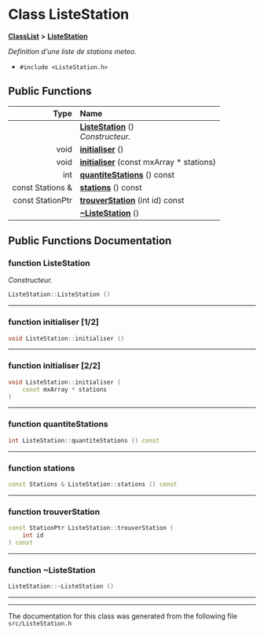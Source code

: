

# Class ListeStation



[**ClassList**](annotated.md) **>** [**ListeStation**](classListeStation.md)



_Definition d'une liste de stations meteo._ 

* `#include <ListeStation.h>`





































## Public Functions

| Type | Name |
| ---: | :--- |
|   | [**ListeStation**](#function-listestation) () <br>_Constructeur._  |
|  void | [**initialiser**](#function-initialiser-12) () <br> |
|  void | [**initialiser**](#function-initialiser-22) (const mxArray \* stations) <br> |
|  int | [**quantiteStations**](#function-quantitestations) () const<br> |
|  const Stations & | [**stations**](#function-stations) () const<br> |
|  const StationPtr | [**trouverStation**](#function-trouverstation) (int id) const<br> |
|   | [**~ListeStation**](#function-listestation) () <br> |




























## Public Functions Documentation




### function ListeStation 

_Constructeur._ 
```C++
ListeStation::ListeStation () 
```




<hr>



### function initialiser [1/2]

```C++
void ListeStation::initialiser () 
```




<hr>



### function initialiser [2/2]

```C++
void ListeStation::initialiser (
    const mxArray * stations
) 
```




<hr>



### function quantiteStations 

```C++
int ListeStation::quantiteStations () const
```




<hr>



### function stations 

```C++
const Stations & ListeStation::stations () const
```




<hr>



### function trouverStation 

```C++
const StationPtr ListeStation::trouverStation (
    int id
) const
```




<hr>



### function ~ListeStation 

```C++
ListeStation::~ListeStation () 
```




<hr>

------------------------------
The documentation for this class was generated from the following file `src/ListeStation.h`

